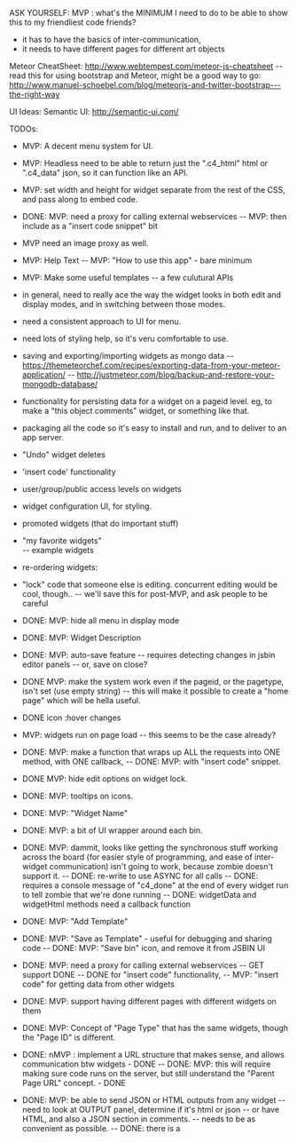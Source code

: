 ASK YOURSELF: MVP : what's the MINIMUM I need to do to be able to show this to my friendliest code friends?
- it has to have the basics of inter-communication, 
- it needs to have different pages for different art objects

Meteor CheatSheet: http://www.webtempest.com/meteor-js-cheatsheet
-- read this for using bootstrap and Meteor, might be a good way to go: http://www.manuel-schoebel.com/blog/meteorjs-and-twitter-bootstrap---the-right-way

UI Ideas:
Semantic UI: http://semantic-ui.com/
  


TODOs:
- MVP: A decent menu system for UI.
- MVP: Headless need to be able to return just the ".c4_html" html or ".c4_data" json, so it can function like an API.
- MVP: set width and height for widget separate from the rest of the CSS, and pass along to embed code.
- DONE: MVP: need a proxy for calling external webservices
-- MVP: then include as a "insert code snippet" bit
- MVP need an image proxy as well.
- MVP: Help Text
-- MVP: "How to use this app" - bare minimum
- MVP: Make some useful templates
-- a few culutural APIs


- in general, need to really ace the way the widget looks in both edit and display modes, and in switching between those modes.
- need a consistent approach to UI for menu. 
- need lots of styling help, so it's veru comfortable to use.
- saving and exporting/importing widgets as mongo data
-- https://themeteorchef.com/recipes/exporting-data-from-your-meteor-application/
-- http://justmeteor.com/blog/backup-and-restore-your-mongodb-database/
- functionality for persisting data for a widget on a pageid level. eg, to make a "this object comments" widget, or something like that.
- packaging all the code so it's easy to install and run, and to deliver to an app server.
- "Undo" widget deletes 
- 'insert code' functionality
- user/group/public access levels on widgets
- widget configuration UI, for styling.
- promoted widgets (that do important stuff)
- "my favorite widgets"  
-- example widgets
- re-ordering widgets: 
- "lock" code that someone else is editing. concurrent editing would be cool, though..
-- we'll save this for post-MVP, and ask people to be careful



- DONE: MVP: hide all menu in display mode
- DONE: MVP: Widget Description
- DONE: MVP: auto-save feature
-- requires detecting changes in jsbin editor panels
-- or, save on close?
- DONE MVP: make the system work even if the pageid, or the pagetype, isn't set (use empty string)
-- this will make it possible to create a "home page"  which will be hella useful.
- DONE icon :hover changes
- MVP: widgets run on page load
-- this seems to be the case already?
- DONE: MVP: make a function that wraps up ALL the requests into ONE method, with ONE callback,
-- DONE: MVP:  with "insert code" snippet.
- DONE MVP: hide edit options on widget lock.
- DONE: MVP: tooltips on icons.
- DONE: MVP: "Widget Name"
- DONE: MVP: a bit of UI wrapper around each bin.
- DONE: MVP: dammit, looks like getting the synchronous stuff working across the board (for easier style of programming, and ease of inter-widget communication) isn't going to work, because zombie doesn't support it.
-- DONE: re-write to use ASYNC for all calls
-- DONE: requires a console message of "c4_done" at the end of every widget run to tell zombie that we're done running
-- DONE: widgetData and widgetHtml methods need a callback function
- DONE: MVP: "Add Template"
- DONE: MVP: "Save as Template" - useful for debugging and sharing code 
-- DONE: MVP: "Save bin" icon, and remove it from JSBIN UI
- DONE: MVP: need a proxy for calling external webservices
-- GET support DONE
-- DONE for "insert code" functionality, 
-- MVP: "insert code" for getting data from other widgets
- DONE: MVP: support having different pages with different widgets on them 
- DONE: MVP: Concept of "Page Type" that has the same widgets, though the "Page ID" is different.
- DONE: nMVP : implement a URL structure that makes sense, and allows communication btw widgets - DONE
-- DONE: MVP: this will require making sure code runs on the server, but still understand the "Parent Page URL" concept. - DONE
- DONE: MVP: be able to send JSON or HTML outputs from any widget
-- need to look at OUTPUT panel, determine if it's html or json
-- or have HTML, and also a JSON section in comments.
-- needs to be as convenient as possible.
-- DONE: there is a <Script class="c4_data"> for holding JSON, and a <div class="c4_html"> tag for holding html content
- MVP: Execute JSBIN Server-side, so we can get the output post-execution. DONE



paths and ports and things

Mongo runs on Port 3001

Meteor
port: 3000

nginx
port 80
{PATH_TO}/C4/server_configs/nginx/nginx.conf
- start with sudo nginx -c {PATH_TO}/C4/server_configs/nginx/nginx.conf




jsbin
{PATH_TO}/server_configs/jsbin/config.local.json 
PORT=3003 JSBIN_CONFIG={PATH_TO}/server_configs/jsbin/config.local.json JSBIN_PROXY=on jsbin &

jsbin API
(port 3002)
{PATH_TO}/server_configs/jsbin/config.api.json 
JSBIN_CONFIG={PATH_TO}/server_configs/jsbin/config.api.json jsbin &


getting data from one bin into another:


console.clear();

$.ajax({
  //* 1. get the JSON representation of the bin
  url: '//localhost/jsbin/goq/latest',
  dataType: 'json',
  //*/
  
  /* 2. get the full HTML output of the bin
  url: '//localhost/jsbin/goq/latest.html',
  dataType: 'html',
  
  // 2.1. including this header gets the HTML *without* the "edit in jsbin"
  headers: { 'x-requested-with': 'XMLHttpRequest' },
  //*/
  
  /* 3. get the JavaScript panel as JSON
  url: '//localhost/jsbin/goq/latest.json',
  dataType: 'json',
  //*/ // note, this depends on that entire js panel being a JSON object. 
  // we need a way for an object get DATA from another panel, whether it is JSON or HTML
  // probably should use OUTPUT panel, but let people put JSON data in in, along with the HTML, then split it out with the import functions...
  
  success: function (result) {
    console.log("got success");
    console.log(result);
  },
  error: function (xhr, status, error) {
    console.log("got error");
    console.error(error);
    console.log(status);
  }
});



Mod to /usr/local/lib/node_modules/jsbin/lib/handlers/bin.js

line 238, 239:
//        this.getBinPreview(req, res); // commented out by donundeen
        realthis.getBinPreview(req, res); // added by donundeen

line 188
  var realthis = this; // added by donundeen 
